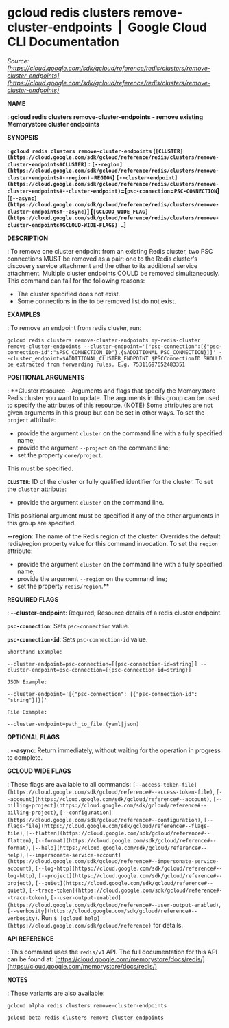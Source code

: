 # gcloud redis clusters remove-cluster-endpoints  |  Google Cloud CLI Documentation

*Source: [https://cloud.google.com/sdk/gcloud/reference/redis/clusters/remove-cluster-endpoints](https://cloud.google.com/sdk/gcloud/reference/redis/clusters/remove-cluster-endpoints)*

**NAME**

: **gcloud redis clusters remove-cluster-endpoints - remove existing Memorystore cluster endpoints**

**SYNOPSIS**

: **`gcloud redis clusters remove-cluster-endpoints` (`[CLUSTER](https://cloud.google.com/sdk/gcloud/reference/redis/clusters/remove-cluster-endpoints#CLUSTER)` : `[--region](https://cloud.google.com/sdk/gcloud/reference/redis/clusters/remove-cluster-endpoints#--region)`=`REGION`) `[--cluster-endpoint](https://cloud.google.com/sdk/gcloud/reference/redis/clusters/remove-cluster-endpoints#--cluster-endpoint)`=[`psc-connection`=`PSC-CONNECTION`] [`[--async](https://cloud.google.com/sdk/gcloud/reference/redis/clusters/remove-cluster-endpoints#--async)`] [`[GCLOUD_WIDE_FLAG](https://cloud.google.com/sdk/gcloud/reference/redis/clusters/remove-cluster-endpoints#GCLOUD-WIDE-FLAGS) …`]**

**DESCRIPTION**

: To remove one cluster endpoint from an existing Redis cluster, two PSC
connections MUST be removed as a pair: one to the Redis cluster's discovery
service attachment and the other to its additional service attachment.
Multiple cluster endpoints COULD be removed simultaneously.
This command can fail for the following reasons:

- The cluster specified does not exist.
- Some connections in the to be removed list do not exist.

**EXAMPLES**

: To remove an endpoint from redis cluster, run:

```
gcloud redis clusters remove-cluster-endpoints my-redis-cluster remove-cluster-endpoints --cluster-endpoint='["psc-connection":[{"psc-connection-id":"$PSC_CONNECTION_ID"},{$ADDITIONAL_PSC_CONNECTION}]]' --cluster_endpoint=$ADDITIONAL_CLUSTER_ENDPOINT $PSCConnectionID SHOULD be extracted from forwarding rules. E.g. 75311697652483351
```

**POSITIONAL ARGUMENTS**

: **Cluster resource - Arguments and flags that specify the Memorystore Redis
cluster you want to update. The arguments in this group can be used to specify
the attributes of this resource. (NOTE) Some attributes are not given arguments
in this group but can be set in other ways.
To set the `project` attribute:

- provide the argument `cluster` on the command line with a fully
specified name;
- provide the argument `--project` on the command line;
- set the property `core/project`.

This must be specified.

**`CLUSTER`**:
ID of the cluster or fully qualified identifier for the cluster.
To set the `cluster` attribute:

- provide the argument `cluster` on the command line.

This positional argument must be specified if any of the other arguments in this
group are specified.

**--region**:
The name of the Redis region of the cluster. Overrides the default redis/region
property value for this command invocation.
To set the `region` attribute:

- provide the argument `cluster` on the command line with a fully
specified name;
- provide the argument `--region` on the command line;
- set the property `redis/region`.**

**REQUIRED FLAGS**

: **--cluster-endpoint**:
Required, Resource details of a redis cluster endpoint.

**`psc-connection`**:
Sets `psc-connection` value.

**`psc-connection-id`**:
Sets `psc-connection-id` value.

`Shorthand Example:`

```
--cluster-endpoint=psc-connection=[{psc-connection-id=string}] --cluster-endpoint=psc-connection=[{psc-connection-id=string}]
```

`JSON Example:`

```
--cluster-endpoint='[{"psc-connection": [{"psc-connection-id": "string"}]}]'
```

`File Example:`

```
--cluster-endpoint=path_to_file.(yaml|json)
```

**OPTIONAL FLAGS**

: **--async**:
Return immediately, without waiting for the operation in progress to complete.

**GCLOUD WIDE FLAGS**

: These flags are available to all commands: `[--access-token-file](https://cloud.google.com/sdk/gcloud/reference#--access-token-file)`,
`[--account](https://cloud.google.com/sdk/gcloud/reference#--account)`, `[--billing-project](https://cloud.google.com/sdk/gcloud/reference#--billing-project)`,
`[--configuration](https://cloud.google.com/sdk/gcloud/reference#--configuration)`,
`[--flags-file](https://cloud.google.com/sdk/gcloud/reference#--flags-file)`,
`[--flatten](https://cloud.google.com/sdk/gcloud/reference#--flatten)`, `[--format](https://cloud.google.com/sdk/gcloud/reference#--format)`, `[--help](https://cloud.google.com/sdk/gcloud/reference#--help)`, `[--impersonate-service-account](https://cloud.google.com/sdk/gcloud/reference#--impersonate-service-account)`,
`[--log-http](https://cloud.google.com/sdk/gcloud/reference#--log-http)`,
`[--project](https://cloud.google.com/sdk/gcloud/reference#--project)`, `[--quiet](https://cloud.google.com/sdk/gcloud/reference#--quiet)`, `[--trace-token](https://cloud.google.com/sdk/gcloud/reference#--trace-token)`, `[--user-output-enabled](https://cloud.google.com/sdk/gcloud/reference#--user-output-enabled)`,
`[--verbosity](https://cloud.google.com/sdk/gcloud/reference#--verbosity)`.
Run `$ [gcloud help](https://cloud.google.com/sdk/gcloud/reference)` for details.

**API REFERENCE**

: This command uses the `redis/v1` API. The full documentation for this
API can be found at: [https://cloud.google.com/memorystore/docs/redis/](https://cloud.google.com/memorystore/docs/redis/)

**NOTES**

: These variants are also available:

```
gcloud alpha redis clusters remove-cluster-endpoints
```

```
gcloud beta redis clusters remove-cluster-endpoints
```